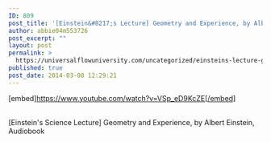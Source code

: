 ```yaml
---
ID: 809
post_title: '[Einstein&#8217;s Lecture] Geometry and Experience, by Albert Einstein, Science Lecture'
author: abbie04m553726
post_excerpt: ""
layout: post
permalink: >
  https://universalflowuniversity.com/uncategorized/einsteins-lecture-geometry-and-experience-by-albert-einstein-science-lecture/
published: true
post_date: 2014-03-08 12:29:21
---
```

[embed]https://www.youtube.com/watch?v=VSp_eD9KcZE[/embed]</br></br>
<p>[Einstein's Science Lecture] Geometry and Experience, by Albert Einstein, Audiobook</p>